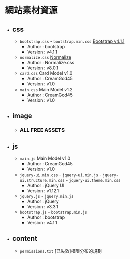 # 網站素材資源
- ## css
	- ```bootstrap.css``` - ```bootstrap.min.css``` [Bootstrap v4.1.1](https://getbootstrap.com/docs/4.1/getting-started/download/)
		- Author : bootstrap
		- Version : v4.1.1
	- ```normalize.css``` [Normalize](https://necolas.github.io/normalize.css/8.0.1/normalize.css)
		- Author : Normalize.css
		- Version : v8.0.1
	- ```card.css``` Card Model v1.0
		- Author : CreamGod45
		- Version : v1.0 
	- ```main.css``` Main Model v1.2
		- Author : CreamGod45
		- Version : v1.0 
- ## image 
	- ### ALL FREE ASSETS
- ## js 
	- ```main.js``` Main Model v1.0
		- Author : CreamGod45
		- Version : v1.0 
	- ```jquery-ui.min.css``` - ```jquery-ui.min.js``` - ```jquery-ui.structure.min.css``` - ```jquery-ui.theme.min.css```
		- Author : jQuery UI
		- Version : v1.12.1
	- ```jquery.js``` - ```jquery.min.js```
		- Author : jQuery
		- Version : v3.3.1
	- ```bootstrap.js``` - ```bootstrap.min.js```
		- Author : bootstrap
		- Version : v4.1.1
- ## content
	- ```permissions.txt``` [已失效]權限分布的規劃
